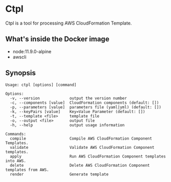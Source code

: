 # Ctpl

Ctpl is a tool for processing AWS CloudFormation‎ Template.

## What's inside the Docker image

- node:11.9.0-alpine
- awscli

## Synopsis

```
Usage: ctpl [options] [command]

Options:
  -v, --version             output the version number
  -c, --components [value]  CloudFormation‎ components (default: [])
  -p, --parameters [value]  parameters file (yaml|yml) (default: [])
  -k, --keyPairs [value]    Key=Value Parameter (default: [])
  -t, --template <file>     template file
  -o, --output <file>       output file
  -h, --help                output usage information

Commands:
  compile                   Compile AWS CloudFormation‎ Component Templates.
  validate                  Validate AWS CloudFormation‎ Component templates.
  apply                     Run AWS CloudFormation‎ Component templates into AWS.
  delete                    Delete AWS CloudFormation‎ Component templates from AWS.
  render                    Generate template
```
